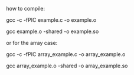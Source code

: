 how to compile:

gcc -c -fPIC example.c -o example.o

gcc example.o -shared -o example.so


or for the array case:


gcc -c -fPIC array_example.c -o array_example.o

gcc array_example.o -shared -o array_example.so
